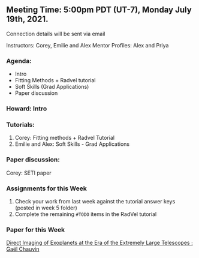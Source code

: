 ## Meeting Time: 5:00pm PDT (UT-7), Monday July 19th, 2021.
Connection details will be sent via email

Instructors: Corey, Emilie and Alex
Mentor Profiles: Alex and Priya

### Agenda:
* Intro
* Fitting Methods + Radvel tutorial
* Soft Skills (Grad Applications)
* Paper discussion

### Howard: Intro

### Tutorials:
1. Corey: Fitting methods + Radvel Tutorial
2. Emilie and Alex: Soft Skills - Grad Applications

### Paper discussion:
Corey: SETI paper

### Assignments for this Week

1. Check your work from last week against the tutorial answer keys (posted in week 5 folder)
2. Complete the remaining `#TODO` items in the RadVel tutorial

### Paper for this Week
[Direct Imaging of Exoplanets at the Era of the Extremely Large Telescopes : Gaël Chauvin](https://arxiv.org/pdf/1810.02031.pdf)
